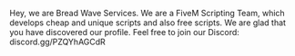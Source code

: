 Hey, we are Bread Wave Services. We are a FiveM Scripting Team, which develops cheap and unique scripts and also free scripts. We are glad that you have discovered our profile. Feel free to join our Discord: discord.gg/PZQYhAGCdR
